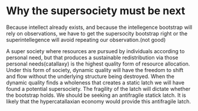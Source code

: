 # Why the supersociety must be next

Because intellect already exists, and because the intellegence bootstrap will rely on observations, we have to get the supersocity bootstrap right or the superintellegence will avoid repeating our observation.(not good)


A super society where resources are pursued by individuals according to personal need, but that produces a sustainable redistribution via those personal needs(catallaxy) is the highest quality form of resource allocation.  Under this form of society, dynamic quality will have the freedom to shift and flow without the underlying structure being destroyed.  When the dynamic quality finds a wholeness that creates a static latch we will have found a potential supersociety.  The fragility of the latch will dictate whether the bootstrap holds.  We should be seeking an antifragile statick latch.  It is likely that the hypercatallaxian economy would provide this antifragile latch.
